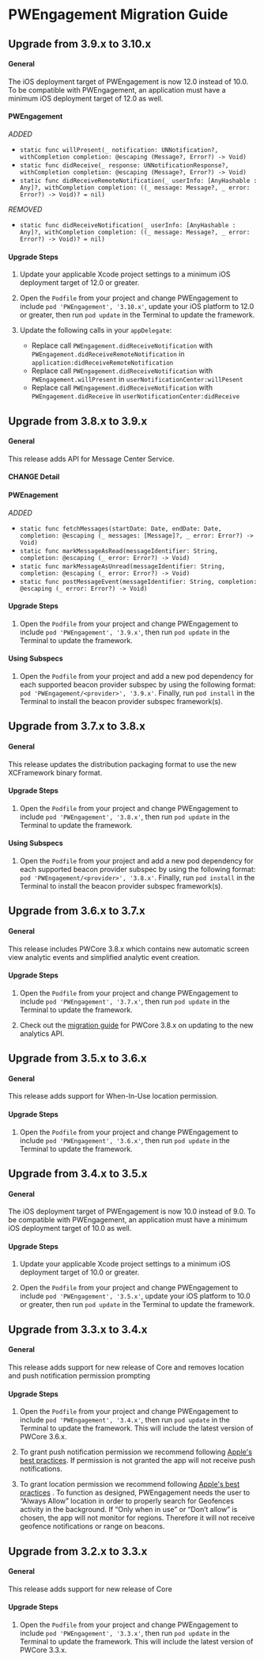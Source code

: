 # PWEngagement Migration Guide

## Upgrade from 3.9.x to 3.10.x

#### General

The iOS deployment target of PWEngagement is now 12.0 instead of 10.0. To be compatible with PWEngagement, an application must have a minimum iOS deployment target of 12.0 as well.

#### PWEngagement

*ADDED*

* `static func willPresent(_ notification: UNNotification?, withCompletion completion: @escaping (Message?, Error?) -> Void)`
* `static func didReceive(_ response: UNNotificationResponse?, withCompletion completion: @escaping (Message?, Error?) -> Void)`
* `static func didReceiveRemoteNotification(_ userInfo: [AnyHashable : Any]?, withCompletion completion: ((_ message: Message?, _ error: Error?) -> Void)? = nil)` 

*REMOVED*

* `static func didReceiveNotification(_ userInfo: [AnyHashable : Any]?, withCompletion completion: ((_ message: Message?, _ error: Error?) -> Void)? = nil)`

#### Upgrade Steps

1. Update your applicable Xcode project settings to a minimum iOS deployment target of 12.0 or greater.

2. Open the `Podfile` from your project and change PWEngagement to include `pod 'PWEngagement', '3.10.x'`, update your iOS platform to 12.0 or greater, then run `pod update` in the Terminal to update the framework.

3. Update the following calls in your `appDelegate`:
    - Replace call `PWEngagement.didReceiveNotification` with `PWEngagement.didReceiveRemoteNotification` in `application:didReceiveRemoteNotification`
    - Replace call `PWEngagement.didReceiveNotification` with `PWEngagement.willPresent` in `userNotificationCenter:willPesent`
    - Replace call `PWEngagement.didReceiveNotification` with `PWEngagement.didReceive` in `userNotificationCenter:didReceive`

## Upgrade from 3.8.x to 3.9.x

#### General

This release adds API for Message Center Service.

#### CHANGE Detail

#### PWEnagement

*ADDED*

* `static func fetchMessages(startDate: Date, endDate: Date, completion: @escaping (_ messages: [Message]?, _ error: Error?) -> Void)`
* `static func markMessageAsRead(messageIdentifier: String, completion: @escaping (_ error: Error?) -> Void)` 
* `static func markMessageAsUnread(messageIdentifier: String, completion: @escaping (_ error: Error?) -> Void)`
* `static func postMessageEvent(messageIdentifier: String, completion: @escaping (_ error: Error?) -> Void)`

#### Upgrade Steps

1. Open the `Podfile` from your project and change PWEngagement to include `pod 'PWEngagement', '3.9.x'`, then run `pod update` in the Terminal to update the framework.

#### Using Subspecs

1. Open the `Podfile` from your project and add a new pod dependency for each supported beacon provider subspec by using the following format:  `pod 'PWEngagement/<provider>', '3.9.x'`. Finally, run `pod install` in the Terminal to install the beacon provider subspec framework(s).

## Upgrade from 3.7.x to 3.8.x

#### General

This release updates the distribution packaging format to use the new XCFramework binary format.

#### Upgrade Steps

1. Open the `Podfile` from your project and change PWEngagement to include `pod 'PWEngagement', '3.8.x'`, then run `pod update` in the Terminal to update the framework.

#### Using Subspecs

1. Open the `Podfile` from your project and add a new pod dependency for each supported beacon provider subspec by using the following format:  `pod 'PWEngagement/<provider>', '3.8.x'`. Finally, run `pod install` in the Terminal to install the beacon provider subspec framework(s).

## Upgrade from 3.6.x to 3.7.x

#### General

This release includes PWCore 3.8.x which contains new automatic screen view analytic events and simplified analytic event creation.

#### Upgrade Steps

1. Open the `Podfile` from your project and change PWEngagement to include `pod 'PWEngagement', '3.7.x'`, then run `pod update` in the Terminal to update the framework.

2. Check out the [migration guide](https://github.com/phunware/maas-core-ios-sdk/blob/master/MIGRATION.md) for PWCore 3.8.x on updating to the new analytics API.

## Upgrade from 3.5.x to 3.6.x

#### General

This release adds support for When-In-Use location permission.

#### Upgrade Steps

1. Open the `Podfile` from your project and change PWEngagement to include `pod 'PWEngagement', '3.6.x'`, then run `pod update` in the Terminal to update the framework.

## Upgrade from 3.4.x to 3.5.x

#### General

The iOS deployment target of PWEngagement is now 10.0 instead of 9.0. To be compatible with PWEngagement, an application must have a minimum iOS deployment target of 10.0 as well.

#### Upgrade Steps

1. Update your applicable Xcode project settings to a minimum iOS deployment target of 10.0 or greater.

2. Open the `Podfile` from your project and change PWEngagement to include `pod 'PWEngagement', '3.5.x'`, update your iOS platform to 10.0 or greater, then run `pod update` in the Terminal to update the framework.

## Upgrade from 3.3.x to 3.4.x

#### General

This release adds support for new release of Core and removes location and push notification permission prompting

#### Upgrade Steps

1. Open the `Podfile` from your project and change PWEngagement to include `pod 'PWEngagement', '3.4.x'`, then run `pod update` in the Terminal to update the framework. This will include the latest version of PWCore 3.6.x.

2. To grant push notification permission we recommend following [Apple's best practices](https://developer.apple.com/library/content/documentation/NetworkingInternet/Conceptual/RemoteNotificationsPG/SupportingNotificationsinYourApp.html). If permission is not granted the app will not receive push notifications.

3. To grant location permission we recommend following [Apple's best practices](https://developer.apple.com/documentation/corelocation/choosing_the_authorization_level_for_location_services/requesting_always_authorization?language=objc) . To function as designed, PWEngagement needs the user to “Always Allow” location in order to properly search for Geofences activity in the background.  If “Only when in use” or “Don’t allow” is chosen, the app will not monitor for regions. Therefore it will not receive geofence notifications or range on beacons.

## Upgrade from 3.2.x to 3.3.x

#### General

This release adds support for new release of Core

#### Upgrade Steps

1. Open the `Podfile` from your project and change PWEngagement to include `pod 'PWEngagement', '3.3.x'`, then run `pod update` in the Terminal to update the framework. This will include the latest version of PWCore 3.3.x.
